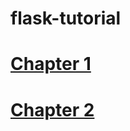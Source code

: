 # flask-tutorial

<h1><a href="https://github.com/marcosbarbosa031/flask-tutorial/tree/d91705f58e169b983cfefa63c5a9867ef0998db6">Chapter 1</a></h1>
<h1><a href="https://github.com/marcosbarbosa031/flask-tutorial/tree/ab11b4a5b8d0f6ccac916310ce1f41869b45aac6">Chapter 2</a></h1>